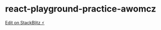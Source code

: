 # react-playground-practice-awomcz

[Edit on StackBlitz ⚡️](https://stackblitz.com/edit/react-playground-practice-awomcz)